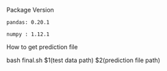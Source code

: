 Package Version

	pandas: 0.20.1

	numpy : 1.12.1 

How to get prediction file

bash final.sh $1(test data path) $2(prediction file path)
